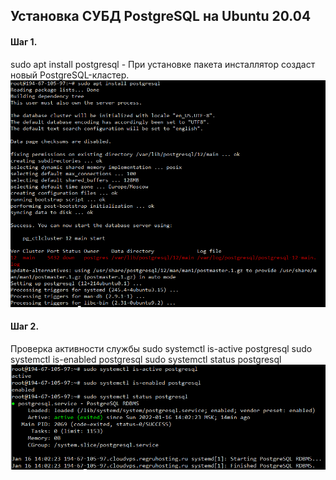 ## Установка СУБД PostgreSQL на Ubuntu 20.04
#### Шаг 1.
sudo apt install postgresql - При установке пакета инсталлятор создаст новый PostgreSQL-кластер.
![](https://github.com/nikerov-kirill/OtusDB_2021/blob/master/PostgreSQL/%D0%A3%D1%81%D1%82%D0%B0%D0%BD%D0%BE%D0%B2%D0%BA%D0%B0%20%D0%A1%D0%A3%D0%91%D0%94%20PostgreSQL/step-1.png)
#### Шаг 2.
Проверка активности службы
sudo systemctl is-active postgresql
sudo systemctl is-enabled postgresql
sudo systemctl status postgresql
![](https://github.com/nikerov-kirill/OtusDB_2021/blob/master/PostgreSQL/%D0%A3%D1%81%D1%82%D0%B0%D0%BD%D0%BE%D0%B2%D0%BA%D0%B0%20%D0%A1%D0%A3%D0%91%D0%94%20PostgreSQL/step-2.png)
